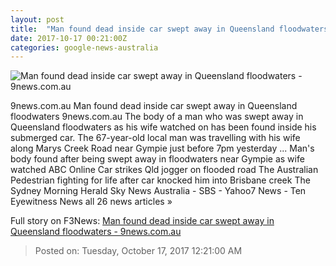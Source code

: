 ```yaml
---
layout: post
title:  "Man found dead inside car swept away in Queensland floodwaters - 9news.com.au"
date: 2017-10-17 00:21:00Z
categories: google-news-australia
---
```


![Man found dead inside car swept away in Queensland floodwaters - 9news.com.au](http://prod.static9.net.au/_/media/2017/10/17/05/29/20171016001320498253original.jpg)

9news.com.au Man found dead inside car swept away in Queensland floodwaters 9news.com.au The body of a man who was swept away in Queensland floodwaters as his wife watched on has been found inside his submerged car. The 67-year-old local man was travelling with his wife along Marys Creek Road near Gympie just before 7pm yesterday ... Man's body found after being swept away in floodwaters near Gympie as wife watched ABC Online Car strikes Qld jogger on flooded road The Australian Pedestrian fighting for life after car knocked him into Brisbane creek The Sydney Morning Herald Sky News Australia - SBS - Yahoo7 News - Ten Eyewitness News all 26 news articles »


Full story on F3News: [Man found dead inside car swept away in Queensland floodwaters - 9news.com.au](http://www.f3nws.com/n/nP24qF)

> Posted on: Tuesday, October 17, 2017 12:21:00 AM
